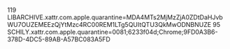 119 LIBARCHIVE.xattr.com.apple.quarantine=MDA4MTs2MjMzZjA0ZDtDaHJvbWU7OUZEMEEzQjYtMzc4RC00REM1LTg5QUItQTU3QkMwODNBNUZE
95 SCHILY.xattr.com.apple.quarantine=0081;6233f04d;Chrome;9FD0A3B6-378D-4DC5-89AB-A57BC083A5FD
